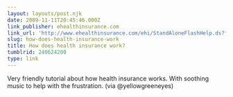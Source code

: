 ```yaml
---
layout: layouts/post.njk
date: 2009-11-11T20:45:46.000Z
link_publisher: ehealthinsurance.com
link_url: 'http://www.ehealthinsurance.com/ehi/StandAloneFlashHelp.ds?flashEnabled=True'
slug: how-does-health-insurance-work
title: How does health insurance work?
tumblrid: 240624200
type: link
---
```

<p>Very friendly tutorial about how health insurance works. With soothing music to help with the frustration. (via @yellowgreeneyes)</p>
